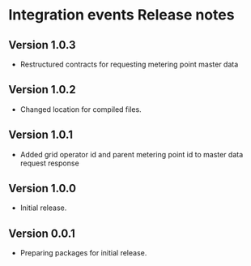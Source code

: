 # Integration events Release notes

## Version 1.0.3

- Restructured contracts for requesting metering point master data

## Version 1.0.2

- Changed location for compiled files.

## Version 1.0.1

- Added grid operator id and parent metering point id to master data request response

## Version 1.0.0

- Initial release.

## Version 0.0.1

- Preparing packages for initial release.
